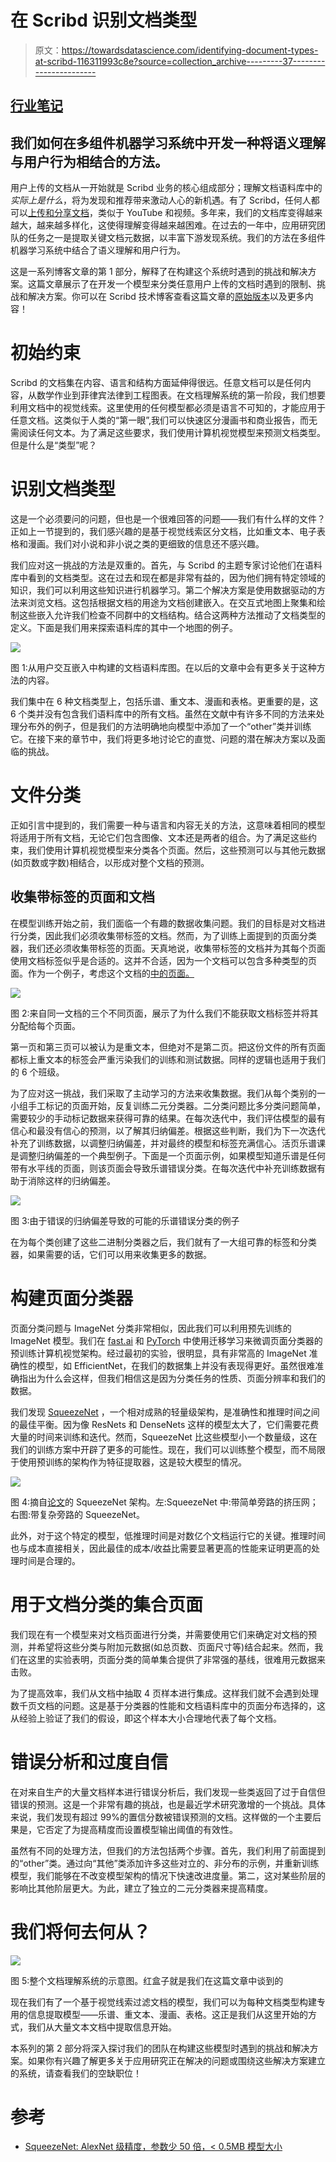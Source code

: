 # 在 Scribd 识别文档类型

> 原文：<https://towardsdatascience.com/identifying-document-types-at-scribd-116311993c8e?source=collection_archive---------37----------------------->

## [行业笔记](https://towardsdatascience.com/tagged/notes-from-industry)

## 我们如何在多组件机器学习系统中开发一种将语义理解与用户行为相结合的方法。

用户上传的文档从一开始就是 Scribd 业务的核心组成部分；理解文档语料库中的*实际上是什么*，将为发现和推荐带来激动人心的新机遇。有了 Scribd，任何人都可以[上传和分享文档](https://www.scribd.com/docs)，类似于 YouTube 和视频。多年来，我们的文档库变得越来越大，越来越多样化，这使得理解变得越来越困难。在过去的一年中，应用研究团队的任务之一是提取关键文档元数据，以丰富下游发现系统。我们的方法在多组件机器学习系统中结合了语义理解和用户行为。

这是一系列博客文章的第 1 部分，解释了在构建这个系统时遇到的挑战和解决方案。这篇文章展示了在开发一个模型来分类任意用户上传的文档时遇到的限制、挑战和解决方案。你可以在 Scribd 技术博客查看这篇文章的[原始版本](https://tech.scribd.com/blog/2021/identifying-document-types.html)以及更多内容！

# 初始约束

Scribd 的文档集在内容、语言和结构方面延伸得很远。任意文档可以是任何内容，从数学作业到菲律宾法律到工程图表。在文档理解系统的第一阶段，我们想要利用文档中的视觉线索。这里使用的任何模型都必须是语言不可知的，才能应用于任意文档。这类似于人类的“第一眼”,我们可以快速区分漫画书和商业报告，而无需阅读任何文本。为了满足这些要求，我们使用计算机视觉模型来预测文档类型。但是什么是“类型”呢？

# 识别文档类型

这是一个必须要问的问题，但也是一个很难回答的问题——我们有什么样的文件？正如上一节提到的，我们感兴趣的是基于视觉线索区分文档，比如重文本、电子表格和漫画。我们对小说和非小说之类的更细致的信息还不感兴趣。

我们应对这一挑战的方法是双重的。首先，与 Scribd 的主题专家讨论他们在语料库中看到的文档类型。这在过去和现在都是非常有益的，因为他们拥有特定领域的知识，我们可以利用这些知识进行机器学习。第二个解决方案是使用数据驱动的方法来浏览文档。这包括根据文档的用途为文档创建嵌入。在交互式地图上聚集和绘制这些嵌入允许我们检查不同群中的文档结构。结合这两种方法推动了文档类型的定义。下面是我们用来探索语料库的其中一个地图的例子。

![](img/4d5e6007ce04919d9e50780ed05580f5.png)

图 1:从用户交互嵌入中构建的文档语料库图。在以后的文章中会有更多关于这种方法的内容。

我们集中在 6 种文档类型上，包括乐谱、重文本、漫画和表格。更重要的是，这 6 个类并没有包含我们语料库中的所有文档。虽然在文献中有许多不同的方法来处理分布外的例子，但是我们的方法明确地向模型中添加了一个“other”类并训练它。在接下来的章节中，我们将更多地讨论它的直觉、问题的潜在解决方案以及面临的挑战。

# 文件分类

正如引言中提到的，我们需要一种与语言和内容无关的方法，这意味着相同的模型将适用于所有文档，无论它们包含图像、文本还是两者的组合。为了满足这些约束，我们使用计算机视觉模型来分类各个页面。然后，这些预测可以与其他元数据(如页数或字数)相结合，以形成对整个文档的预测。

## 收集带标签的页面和文档

在模型训练开始之前，我们面临一个有趣的数据收集问题。我们的目标是对文档进行分类，因此我们必须收集带标签的文档。然而，为了训练上面提到的页面分类器，我们还必须收集带标签的页面。天真地说，收集带标签的文档并为其每个页面使用文档标签似乎是合适的。这并不合适，因为一个文档可以包含多种类型的页面。作为一个例子，考虑这个文档的[中的页面。](https://www.scribd.com/document/258117251/Mechanical-Engineering-Drawing)

![](img/ddf414ebe18cc2e249d89a11c95a3d1f.png)

图 2:来自同一文档的三个不同页面，展示了为什么我们不能获取文档标签并将其分配给每个页面。

第一页和第三页可以被认为是重文本，但绝对不是第二页。把这份文件的所有页面都标上重文本的标签会严重污染我们的训练和测试数据。同样的逻辑也适用于我们的 6 个班级。

为了应对这一挑战，我们采取了主动学习的方法来收集数据。我们从每个类别的一小组手工标记的页面开始，反复训练二元分类器。二分类问题比多分类问题简单，需要较少的手动标记数据来获得可靠的结果。在每次迭代中，我们评估模型的最有信心和最没有信心的预测，以了解其归纳偏差。根据这些判断，我们为下一次迭代补充了训练数据，以调整归纳偏差，并对最终的模型和标签充满信心。活页乐谱课是调整归纳偏差的一个典型例子。下面是一个页面示例，如果模型知道乐谱是任何带有水平线的页面，则该页面会导致乐谱错误分类。在每次迭代中补充训练数据有助于消除这样的归纳偏差。

![](img/8e6f872e0991ee6a6e85708e8029c9bd.png)

图 3:由于错误的归纳偏差导致的可能的乐谱错误分类的例子

在为每个类创建了这些二进制分类器之后，我们就有了一大组可靠的标签和分类器，如果需要的话，它们可以用来收集更多的数据。

# 构建页面分类器

页面分类问题与 ImageNet 分类非常相似，因此我们可以利用预先训练的 ImageNet 模型。我们在 [fast.ai](https://www.fast.ai/) 和 [PyTorch](https://pytorch.org/) 中使用迁移学习来微调页面分类器的预训练计算机视觉架构。经过最初的实验，很明显，具有非常高的 ImageNet 准确性的模型，如 EfficientNet，在我们的数据集上并没有表现得更好。虽然很难准确指出为什么会这样，但我们相信这是因为分类任务的性质、页面分辨率和我们的数据。

我们发现 [SqueezeNet](https://arxiv.org/abs/1602.07360) ，一个相对成熟的轻量级架构，是准确性和推理时间之间的最佳平衡。因为像 ResNets 和 DenseNets 这样的模型太大了，它们需要花费大量的时间来训练和迭代。然而，SqueezeNet 比这些模型小一个数量级，这在我们的训练方案中开辟了更多的可能性。现在，我们可以训练整个模型，而不局限于使用预训练的架构作为特征提取器，这是较大模型的情况。

![](img/afc2b782803447ecd495c5c0eef2f8b9.png)

图 4:摘自[论文](https://arxiv.org/pdf/1602.07360.pdf)的 SqueezeNet 架构。左:SqueezeNet 中:带简单旁路的挤压网；右图:带复杂旁路的 SqueezeNet。

此外，对于这个特定的模型，低推理时间是对数亿个文档运行它的关键。推理时间也与成本直接相关，因此最佳的成本/收益比需要显著更高的性能来证明更高的处理时间是合理的。

# 用于文档分类的集合页面

我们现在有一个模型来对文档页面进行分类，并需要使用它们来确定对文档的预测，并希望将这些分类与附加元数据(如总页数、页面尺寸等)结合起来。然而，我们在这里的实验表明，页面分类的简单集合提供了非常强的基线，很难用元数据来击败。

为了提高效率，我们从文档中抽取 4 页样本进行集成。这样我们就不会遇到处理数千页文档的问题。这是基于分类器的性能和文档语料库中的页面分布选择的，这从经验上验证了我们的假设，即这个样本大小合理地代表了每个文档。

# 错误分析和过度自信

在对来自生产的大量文档样本进行错误分析后，我们发现一些类返回了过于自信但错误的预测。这是一个非常有趣的挑战，也是最近学术研究激增的一个挑战。具体来说，我们发现有超过 99%的置信分数被错误预测的文档。这样做的一个主要后果是，它否定了为提高精度而设置模型输出阈值的有效性。

虽然有不同的处理方法，但我们的方法包括两个步骤。首先，我们利用了前面提到的“other”类。通过向“其他”类添加许多这些对立的、非分布的示例，并重新训练模型，我们能够在不改变模型架构的情况下快速改进度量。第二，这对某些阶层的影响比其他阶层更大。为此，建立了独立的二元分类器来提高精度。

# 我们将何去何从？

![](img/5f775da47439e28b78918e71f5edd289.png)

图 5:整个文档理解系统的示意图。红盒子就是我们在这篇文章中谈到的

现在我们有了一个基于视觉线索过滤文档的模型，我们可以为每种文档类型构建专用的信息提取模型——乐谱、重文本、漫画、表格。这正是我们从这里开始的方式，我们从大量文本文档中提取信息开始。

本系列的第 2 部分将深入探讨我们的团队在构建这些模型时遇到的挑战和解决方案。如果你有兴趣了解更多关于应用研究正在解决的问题或围绕这些解决方案建立的系统，请查看我们的空缺职位！

# 参考

*   [SqueezeNet: AlexNet 级精度，参数少 50 倍，< 0.5MB 模型大小](https://arxiv.org/pdf/1602.07360.pdf)